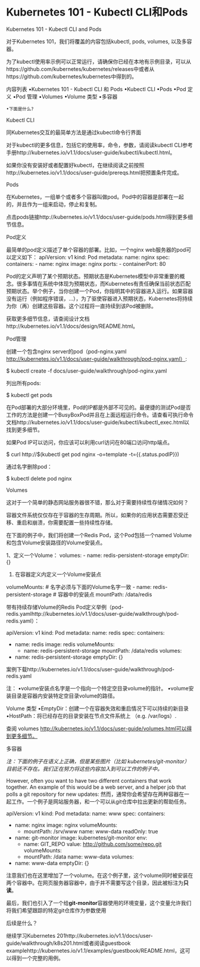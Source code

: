 # **Kubernetes 101 - Kubectl CLI和Pods**

Kubernetes 101 - Kubectl CLI and Pods

对于Kubernetes 101，我们将覆盖的内容包括kubectl, pods, volumes, 以及多容器。

为了kubectl使用率示例可以正常运行，请确保你已经在本地有示例目录，可以从https://github.com/kubernetes/kubernetes/releases中或者从https://github.com/kubernetes/kubernetes中得到的。

内容列表
•Kubernetes 101 - Kubectl CLI 和 Pods 
    •Kubectl CLI
    •Pods 
        •Pod 定义
        •Pod 管理
    •Volumes
        •Volume 类型
    •多容器

    •下面是什么?


Kubectl CLI

同Kubernetes交互的最简单方法是通过kubectl命令行界面

对于kubectl的更多信息，包括它的使用率，命令，参数，请阅读kubectl CLI参考手册http://kubernetes.io/v1.1/docs/user-guide/kubectl/kubectl.html。

如果你没有安装好或者配置好kubectl，在继续阅读之前按照http://kubernetes.io/v1.1/docs/user-guide/prereqs.html把预置条件完成。

Pods

在Kubernetes，一组单个或者多个容器叫做pod。Pod中的容器是部署在一起的，并且作为一组来启动，停止和复制。

点击pods链接http://kubernetes.io/v1.1/docs/user-guide/pods.html得到更多细节信息。

Pod定义

最简单的pod定义描述了单个容器的部署。比如，一个nginx web服务器的pod可以定义如下：
    apiVersion: v1
    kind: Pod
    metadata:
      name: nginx
    spec:
      containers:
      - name: nginx
        image: nginx
        ports:
        - containerPort: 80

Pod的定义声明了某个预期状态。预期状态是Kubernetes模型中非常重要的概念。很多事情在系统中体现为预期状态，而Kubernetes有责任确保当前状态匹配预期状态。举个例子，当你创建一个Pod，你指明其中的容器进入运行。如果容器没有运行（例如程序错误，...），为了驱使容器进入预期状态，Kubernetes将持续为你（再）创建这些容器。这个过程将一直持续到该Pod被删除。

获取更多细节信息，请查阅设计文档http://kubernetes.io/v1.1/docs/design/README.html。

Pod管理

创建一个包含nginx server的pod（pod-nginx.yaml http://kubernetes.io/v1.1/docs/user-guide/walkthrough/pod-nginx.yaml）:

$ kubectl create -f docs/user-guide/walkthrough/pod-nginx.yaml

列出所有pods:

$ kubectl get pods

在Pod部署的大部分环境里，Pod的IP都是外部不可见的。最便捷的测试Pod是否工作的方法是创建一个BusyBoxPod并且在上面远程运行命令。请查看可执行命令文档http://kubernetes.io/v1.1/docs/user-guide/kubectl/kubectl_exec.html以找到更多细节。

如果Pod IP可以访问，你应该可以利用curl访问在80端口访问http端点。

$ curl http://$(kubectl get pod nginx -o=template -t={{.status.podIP}})

通过名字删除pod：

$ kubectl delete pod nginx

Volumes

这对于一个简单的静态网站服务器很不错，那么对于需要持续性存储情况如何？

容器文件系统仅仅存在于容器的生存周期。所以，如果你的应用状态需要忍受迁移、重启和崩溃，你需要配置一些持续性存储。

在下面的例子中，我们将创建一个Redis Pod，这个Pod包括一个named Volume和包含Volume安装路径的Volume安装点。

1、定义一个Volume：
volumes:
    - name: redis-persistent-storage
      emptyDir: {}
      
1. 在容器定义内定义一个Volume安装点

volumeMounts:
    # 名字必须与下面的Volume名字一致
    - name: redis-persistent-storage
      # 容器中的安装点
      mountPath: /data/redis

带有持续存储Volume的Redis Pod定义举例（pod-redis.yamlhttp://kubernetes.io/v1.1/docs/user-guide/walkthrough/pod-redis.yaml）：

apiVersion: v1
kind: Pod
metadata:
  name: redis
spec:
  containers:
  - name: redis
    image: redis
    volumeMounts:
    - name: redis-persistent-storage
      mountPath: /data/redis
  volumes:
  - name: redis-persistent-storage
    emptyDir: {}

案例下载http://kubernetes.io/v1.1/docs/user-guide/walkthrough/pod-redis.yaml

注：
•volume安装点名字是一个指向一个特定空目录volume的指针。
•volume安装目录是容器内安装特定空目录volume的路径。

Volume 类型
•EmptyDir：创建一个在容器失效和重启情况下可以持续的新目录
•HostPath：将已经存在的目录安装在节点文件系统上 （e.g. /var/logs）.

查阅 volumes http://kubernetes.io/v1.1/docs/user-guide/volumes.html可以得到更多细节。

多容器

*注：下面的例子在语义上正确，但是某些图片（比如 kubernetes/git-monitor）目前还不存在。我们正在努力将这些内容加入到可以工作的例子中。*

However, often you want to have two different containers that work together. An example of this would be a web server, and a helper job that polls a git repository for new updates:
然而，通常你会希望存在两种容器在一起工作。一个例子是网站服务器，和一个可以从git仓库中拉出更新的帮助任务。

apiVersion: v1
kind: Pod
metadata:
  name: www
spec:
  containers:
  - name: nginx
    image: nginx
    volumeMounts:
    - mountPath: /srv/www
      name: www-data
      readOnly: true
  - name: git-monitor
    image: kubernetes/git-monitor
    env:
    - name: GIT_REPO
      value: http://github.com/some/repo.git
    volumeMounts:
    - mountPath: /data
      name: www-data
  volumes:
  - name: www-data
    emptyDir: {}

注意我们也在这里增加了一个volume。在这个例子里，这个volume同时被安装在两个容器中。在网页服务器容器中，由于并不需要写这个目录，因此被标注为**只读**。

最后，我们也引入了一个给**git-monitor**容器使用的环境变量，这个变量允许我们将我们希望跟踪的特定git仓库作为参数使用

后续是什么？

继续学习Kubernetes 201http://kubernetes.io/v1.1/docs/user-guide/walkthrough/k8s201.html或者阅读guestbook examplehttp://kubernetes.io/v1.1/examples/guestbook/README.html，这可以得到一个完整的用例。
